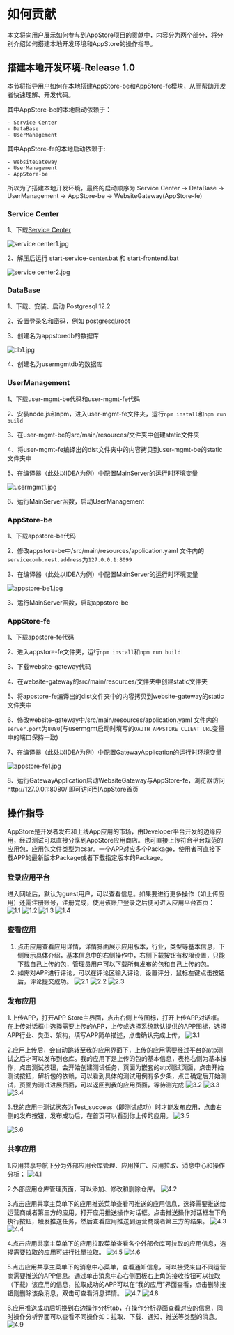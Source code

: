 如何贡献
==========================

本文将向用户展示如何参与到AppStore项目的贡献中，内容分为两个部分，将分别介绍如何搭建本地开发环境和AppStore的操作指导。

## 搭建本地开发环境-Release 1.0

本节将指导用户如何在本地搭建AppStore-be和AppStore-fe模块，从而帮助开发者快速理解、开发代码。

其中AppStore-be的本地启动依赖于：
```
- Service Center
- DataBase
- UserManagement
```
其中AppStore-fe的本地启动依赖于:
```
- WebsiteGateway
- UserManagement
- AppStore-be
```
所以为了搭建本地开发环境，最终的启动顺序为 Service Center -> DataBase -> UserManagement -> AppStore-be -> WebsiteGateway(AppStore-fe)

### Service Center

1、下载[Service Center](http://servicecomb.apache.org/cn/release/service-center-downloads/)

![](/uploads/images/2020/0908/153700_b069cf5f_7625245.jpeg "service center1.jpg")

2、解压后运行 start-service-center.bat  和  start-frontend.bat

![](/uploads/images/2020/0908/153735_4dafd335_7625245.jpeg "service center2.jpg")

### DataBase

1、下载、安装、启动 Postgresql 12.2

2、设置登录名和密码，例如 postgresql/root

3、创建名为appstoredb的数据库

![](/uploads/images/2020/0908/153833_89c54e53_7625245.jpeg "db1.jpg")

4、创建名为usermgmtdb的数据库

### UserManagement

1、下载user-mgmt-be代码和user-mgmt-fe代码

2、安装node.js和npm，进入user-mgmt-fe文件夹，运行`npm install`和`npm run build`

3、在user-mgmt-be的src/main/resources/文件夹中创建static文件夹

4、将user-mgmt-fe编译出的dist文件夹中的内容拷贝到user-mgmt-be的static文件夹中

5、在编译器（此处以IDEA为例）中配置MainServer的运行时环境变量

![](/uploads/images/2020/0908/154011_896d887f_7625245.jpeg "usermgmt1.jpg")

6、运行MainServer函数，启动UserManagement

### AppStore-be

1、下载appstore-be代码

2、修改appstore-be中/src/main/resources/application.yaml 文件内的`servicecomb.rest.address`为`127.0.0.1:8099`

3、在编译器（此处以IDEA为例）中配置MainServer的运行时环境变量

![](/uploads/images/2020/0908/154023_9c49d20c_7625245.jpeg "appstore-be1.jpg")

3、运行MainServer函数，启动appstore-be

### AppStore-fe

1、下载appstore-fe代码

2、进入appstore-fe文件夹，运行`npm install`和`npm run build`

3、下载website-gateway代码

4、在website-gateway的src/main/resources/文件夹中创建static文件夹

5、将appstore-fe编译出的dist文件夹中的内容拷贝到website-gateway的static文件夹中

6、修改website-gateway中/src/main/resources/application.yaml 文件内的`server.port`为`8080`(与usermgmt启动时填写的`OAUTH_APPSTORE_CLIENT_URL`变量中的端口保持一致)

7、在编译器（此处以IDEA为例）中配置GatewayApplication的运行时环境变量

![](/uploads/images/2020/0908/154035_12e727fc_7625245.jpeg "appstore-fe1.jpg")

8、运行GatewayApplication启动WebsiteGateway与AppStore-fe，浏览器访问http://127.0.0.1:8080/ 即可访问到AppStore首页

## 操作指导

AppStore是开发者发布和上线App应用的市场，由Developer平台开发的边缘应用，经过测试可以直接分享到AppStore应用商店。也可直接上传符合平台规范的应用包，应用包文件类型为csar。一个APP对应多个Package，使用者可直接下载APP的最新版本Package或者下载指定版本的Package。

### 登录应用平台
 进入网址后，默认为guest用户，可以查看信息。如果要进行更多操作（如上传应用）还需注册账号，注册完成，使用该账户登录之后便可进入应用平台首页：
![](/uploads/images/2021/appstore/guest.png "1.1")
![](/uploads/images/2021/appstore/register_user.png "1.2")
![](/uploads/images/2021/appstore/login.png "1.3")
![](/uploads/images/2021/appstore/login_appstore.png "1.4")


### 查看应用
1. 点击应用查看应用详情，详情界面展示应用版本，行业，类型等基本信息，下侧展示具体介绍，基本信息中的右侧操作中，右侧下载按钮有权限设置，只能下载自己上传的包，管理员用户可以下载所有发布的包和自己上传的包。
2. 如需对APP进行评论，可以在评论区输入评论，设置评分，鼠标左键点击按钮后，评论提交成功。
![](/uploads/images/2021/appstore/app_detail.png "2.1")
![](/uploads/images/2021/appstore/comment.png "2.2")
![](/uploads/images/2021/appstore/comments.png "2.3")


### 发布应用
1.上传APP，打开APP Store主界面，点击右侧上传图标，打开上传APP对话框。在上传对话框中选择需要上传的APP，上传或选择系统默认提供的APP图标，选择APP行业、类型、架构，填写APP简单描述，点击确认完成上传。
![](/uploads/images/2021/appstore/upload.png "3.1")

2.应用上传后，会自动跳转至我的应用界面下，上传的应用需要经过平台的atp测试之后才可以发布到仓库。我的应用下是上传的包的基本信息，表格右侧为基本操作，点击测试按钮，会开始创建测试任务，页面为嵌套的atp测试页面，点击开始测试按钮，解析包的依赖，可以看到具体的测试用例有多少条，点击确定后开始测试，页面为测试进展页面，可以返回到我的应用页面，等待测完成
![](/uploads/images/2021/appstore/totest.png "3.2")
![](/uploads/images/2021/appstore/test_task.png "3.3")
![](/uploads/images/2021/appstore/test_success.png "3.4")

3.我的应用中测试状态为Test_success（即测试成功）时才能发布应用，点击右侧的发布按钮，发布成功后，在首页可以看到你上传的应用。
![](/uploads/images/2021/appstore/topublish.png "3.5")

![](/uploads/images/2021/appstore/published.png "3.6")


### 共享应用
1.应用共享导航下分为外部应用仓库管理、应用推广、应用拉取、消息中心和操作分析；
![](/uploads/images/2021/appstore/app_share.png "4.1")

2.外部应用仓库管理页面，可以添加、修改和删除仓库。
![](/uploads/images/2021/appstore/third_appstores.png "4.2")

3.点击应用共享主菜单下的应用推送菜单查看可推送的应用信息，选择需要推送给运营商或者第三方的应用，打开应用推送操作对话框。点击推送操作对话框左下角执行按钮，触发推送任务，然后查看应用推送到运营商或者第三方的结果。
![](/uploads/images/2021/appstore/topush.png "4.3")
![](/uploads/images/2021/appstore/pushed.png "4.4")

4.点击应用共享主菜单下的应用拉取菜单查看各个外部仓库可拉取的应用信息，选择需要拉取的应用可进行批量拉取。
![](/uploads/images/2021/appstore/topull.png "4.5")
![](/uploads/images/2021/appstore/pulled.png "4.6")

5.点击应用共享主菜单下的消息中心菜单，查看通知信息，可以接受来自不同运营商需要推送的APP信息。通过单击消息中心右侧面板右上角的接收按钮可以拉取（下载）该应用的信息，拉取成功的APP可以在“我的应用”界面查看，点击删除按钮则删除该条消息，双击可查看消息详情。
![](/uploads/images/2021/appstore/messages.png "4.7")
![](/uploads/images/2021/appstore/message_detail.png "4.8")

6.应用推送成功后切换到右边操作分析tab，在操作分析界面查看对应的信息，同时操作分析界面可以查看不同操作如：拉取、下载、通知、推送等类型的消息。
![](/uploads/images/2021/appstore/operations.png "4.9")



